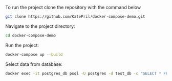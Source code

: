 To run the project clone the repository with the command below
```sh
git clone https://github.com/KatePril/docker-compose-demo.git
```
Navigate to the project directory:
```sh
cd docker-compose-demo
```
Run the project:
```sh
docker-compose up --build
```

Select data from database:
```sh
docker exec -it postgres_db psql -U postgres -d test_db -c "SELECT * FROM contacts"
```
